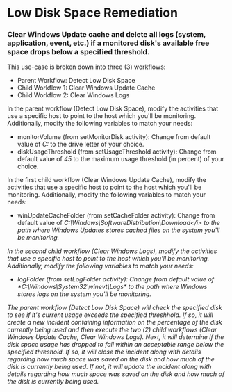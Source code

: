 # Low Disk Space Remediation
### Clear Windows Update cache and delete all logs (system, application, event, etc.) if a monitored disk's available free space drops below a specified threshold.

This use-case is broken down into three (3) workflows:
* Parent Workflow: Detect Low Disk Space
* Child Workflow 1: Clear Windows Update Cache
* Child Workflow 2: Clear Windows Logs

In the parent workflow (Detect Low Disk Space), modify the activities that use a specific host to point to the host which you'll be monitoring.  Additionally, modify the following variables to match your needs:
* monitorVolume (from setMonitorDisk activity): Change from default value of *C:* to the drive letter of your choice.
* diskUsageThreshold (from setUsageThreshold activity): Change from default value of *45* to the maximum usage threshold (in percent) of your choice.

In the first child workflow (Clear Windows Update Cache), modify the activities that use a specific host to point to the host which you'll be monitoring.  Additionally, modify the following variables to match your needs:
* winUpdateCacheFolder (from setCacheFolder activity): Change from default value of <i>C:\Windows\SoftwareDistribution\Download\</i> to the path where Windows Updates stores cached files on the system you'll be monitoring.

In the second child workflow (Clear Windows Logs), modify the activities that use a specific host to point to the host which you'll be monitoring.  Additionally, modify the following variables to match your needs:
* logFolder (from setLogFolder activity): Change from default value of *C:\Windows\System32\winevt\Logs\* to the path where Windows stores logs on the system you'll be monitoring.

The parent workflow (Detect Low Disk Space) will check the specified disk to see if it's current usage exceeds the specified threshhold.  If so, it will create a new incident containing information on the percentage of the disk currently being used and then execute the two (2) child workflows (Clear Windows Update Cache, Clear Windows Logs).  Next, it will determine if the disk space usage has dropped to fall within an acceptable range below the specified threshold.  If so, it will close the incident along with details regarding how much space was saved on the disk and how much of the disk is currently being used.  If not, it will update the incident along with details regarding how much space was saved on the disk and how much of the disk is currently being used.
